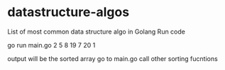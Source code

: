 # datastructure-algos
List of most common data structure algo in Golang
Run code

go run main.go 2 5 8 19 7 20 1

output will be the sorted array
go to main.go call other sorting  fucntions
